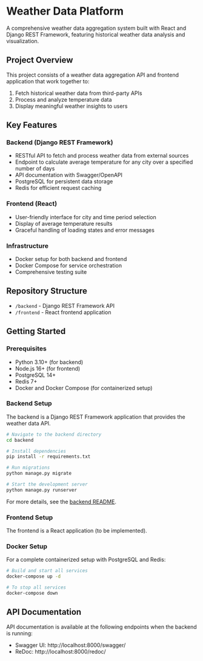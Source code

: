 # Weather Data Platform

A comprehensive weather data aggregation system built with React and Django REST Framework, featuring historical weather data analysis and visualization.

## Project Overview

This project consists of a weather data aggregation API and frontend application that work together to:

1. Fetch historical weather data from third-party APIs
2. Process and analyze temperature data
3. Display meaningful weather insights to users

## Key Features

### Backend (Django REST Framework)
- RESTful API to fetch and process weather data from external sources
- Endpoint to calculate average temperature for any city over a specified number of days
- API documentation with Swagger/OpenAPI
- PostgreSQL for persistent data storage
- Redis for efficient request caching

### Frontend (React)
- User-friendly interface for city and time period selection
- Display of average temperature results
- Graceful handling of loading states and error messages

### Infrastructure
- Docker setup for both backend and frontend
- Docker Compose for service orchestration
- Comprehensive testing suite

## Repository Structure
- `/backend` - Django REST Framework API
- `/frontend` - React frontend application

## Getting Started

### Prerequisites

- Python 3.10+ (for backend)
- Node.js 16+ (for frontend)
- PostgreSQL 14+
- Redis 7+
- Docker and Docker Compose (for containerized setup)

### Backend Setup

The backend is a Django REST Framework application that provides the weather data API.

```bash
# Navigate to the backend directory
cd backend

# Install dependencies
pip install -r requirements.txt

# Run migrations
python manage.py migrate

# Start the development server
python manage.py runserver
```

For more details, see the [backend README](./backend/README.md).

### Frontend Setup

The frontend is a React application (to be implemented).

### Docker Setup

For a complete containerized setup with PostgreSQL and Redis:

```bash
# Build and start all services
docker-compose up -d

# To stop all services
docker-compose down
```

## API Documentation

API documentation is available at the following endpoints when the backend is running:

- Swagger UI: http://localhost:8000/swagger/
- ReDoc: http://localhost:8000/redoc/
